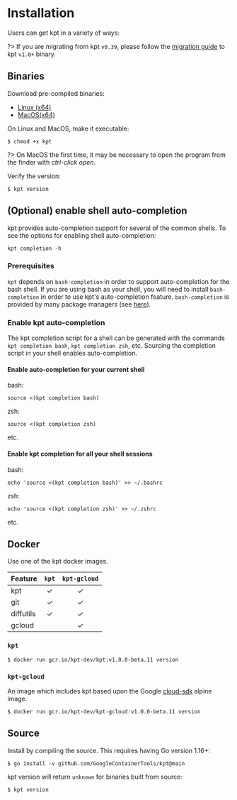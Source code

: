 # Installation

Users can get kpt in a variety of ways:

?> If you are migrating from kpt `v0.39`, please follow the [migration guide] to
kpt `v1.0+` binary.

## Binaries

Download pre-compiled binaries:

- [Linux (x64)][linux]
- [MacOS(x64)][darwin]

On Linux and MacOS, make it executable:

```shell
$ chmod +x kpt
```

?> On MacOS the first time, it may be necessary to open the
program from the finder with _ctrl-click open_.

Verify the version:

```shell
$ kpt version
```

## (Optional) enable shell auto-completion

kpt provides auto-completion support for several of the common shells.
To see the options for enabling shell auto-completion:
```shell
kpt completion -h
```

### Prerequisites
`kpt` depends on `bash-completion` in order to support auto-completion for the
bash shell. If you are using bash as your shell, you will need to install
`bash-completion` in order to use kpt's auto-completion feature.
`bash-completion` is provided by many package managers
(see [here][bash-completion]).

### Enable kpt auto-completion
The kpt completion script for a shell can be generated with the commands
`kpt completion bash`, `kpt completion zsh`, etc. Sourcing the completion script
in your shell enables auto-completion.

#### Enable auto-completion for your current shell
bash:
```shell
source <(kpt completion bash)
```
zsh:
```shell
source <(kpt completion zsh)
```
etc.
#### Enable kpt completion for all your shell sessions
bash:
```shell
echo 'source <(kpt completion bash)' >> ~/.bashrc
```
zsh:
```shell
echo 'source <(kpt completion zsh)' >> ~/.zshrc
```
etc.

<!-- gcloud and homebrew are not yet available for builds from the main branch.
## gcloud

Install with gcloud.

```shell
$ gcloud components install kpt
```

```shell
$ kpt version
```

The version of kpt installed using `gcloud` may not be the latest released version.

## Homebrew

Install the latest release with Homebrew on MacOS

```shell
$ brew tap GoogleContainerTools/kpt https://github.com/GoogleContainerTools/kpt.git
$ brew install kpt
```

```shell
$ kpt version
```
-->

## Docker

Use one of the kpt docker images.

| Feature   | `kpt` | `kpt-gcloud` |
| --------- | :---: | :----------: |
| kpt       |   ✓   |      ✓       |
| git       |   ✓   |      ✓       |
| diffutils |   ✓   |      ✓       |
| gcloud    |       |      ✓       |

### `kpt`

```shell
$ docker run gcr.io/kpt-dev/kpt:v1.0.0-beta.11 version
```

### `kpt-gcloud`

An image which includes kpt based upon the Google [cloud-sdk] alpine image.

```shell
$ docker run gcr.io/kpt-dev/kpt-gcloud:v1.0.0-beta.11 version
```

## Source

Install by compiling the source. This requires having Go version 1.16+:

```shell
$ go install -v github.com/GoogleContainerTools/kpt@main
```

kpt version will return `unknown` for binaries built from source:

```shell
$ kpt version
```

[gcr.io/kpt-dev/kpt]:
  https://console.cloud.google.com/gcr/images/kpt-dev/GLOBAL/kpt?gcrImageListsize=30
[gcr.io/kpt-dev/kpt-gcloud]:
  https://console.cloud.google.com/gcr/images/kpt-dev/GLOBAL/kpt-gcloud?gcrImageListsize=30
[cloud-sdk]: https://github.com/GoogleCloudPlatform/cloud-sdk-docker
[linux]:
  https://github.com/GoogleContainerTools/kpt/releases/download/v1.0.0-beta.11/kpt_linux_amd64
[darwin]:
  https://github.com/GoogleContainerTools/kpt/releases/download/v1.0.0-beta.11/kpt_darwin_amd64
[migration guide]: /installation/migration
[bash-completion]: https://github.com/scop/bash-completion#installation

